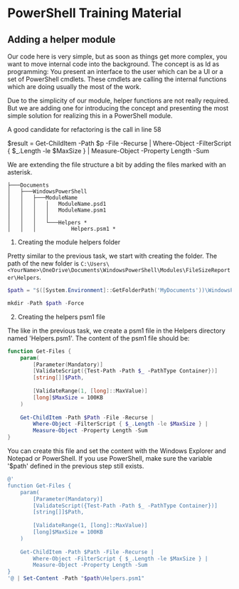 # PowerShell Training Material

## Adding a helper module

Our code here is very simple, but as soon as things get more complex, you want to move internal code into the background. The concept is as ld as programming: You present an interface to the user which can be a UI or a set of PowerShell cmdlets. These cmdlets are calling the internal functions which are doing usually the most of the work.

Due to the simplicity of our module, helper functions are not really required. But we are adding one for introducing the concept and presenting the most simple solution for realizing this in a PowerShell module.

A good candidate for refactoring is the call in line 58

$result = Get-ChildItem -Path $p -File -Recurse | 
                Where-Object -FilterScript { $_.Length -le $MaxSize } | 
                Measure-Object -Property Length -Sum

We are extending the file structure a bit by adding the files marked with an asterisk.

```
├───Documents
│   ├───WindowsPowerShell
│   │   ├───ModuleName
│   │   │   │   ModuleName.psd1
│   │   │   │   ModuleName.psm1
│   │   │   │   
│   │   │   └───Helpers *
│   │   │           Helpers.psm1 *
```

1. Creating the module helpers folder

Pretty similar to the previous task, we start with creating the folder. The path of the new folder is ```C:\Users\<YourName>\OneDrive\Documents\WindowsPowerShell\Modules\FileSizeReporter\Helpers```.

```powershell
$path = "$([System.Environment]::GetFolderPath('MyDocuments'))\WindowsPowerShell\Modules\FileSizeReporter"

mkdir -Path $path -Force
```

2. Creating the helpers psm1 file

The like in the previous task, we create a psm1 file in the Helpers directory named 'Helpers.psm1'. The content of the psm1 file should be:

```powershell
function Get-Files {
    param(
        [Parameter(Mandatory)]
        [ValidateScript({Test-Path -Path $_ -PathType Container})]
        [string[]]$Path,
                
        [ValidateRange(1, [long]::MaxValue)]
        [long]$MaxSize = 100KB
    )
    
    Get-ChildItem -Path $Path -File -Recurse | 
        Where-Object -FilterScript { $_.Length -le $MaxSize } | 
        Measure-Object -Property Length -Sum
}
```

You can create this file and set the content with the Windows Explorer and Notepad or PowerShell. If you use PowerShell, make sure the variable '$path' defined in the previous step still exists.

```powershell
@'
function Get-Files {
    param(
        [Parameter(Mandatory)]
        [ValidateScript({Test-Path -Path $_ -PathType Container})]
        [string[]]$Path,
                
        [ValidateRange(1, [long]::MaxValue)]
        [long]$MaxSize = 100KB
    )
    
    Get-ChildItem -Path $Path -File -Recurse | 
        Where-Object -FilterScript { $_.Length -le $MaxSize } | 
        Measure-Object -Property Length -Sum
}
'@ | Set-Content -Path "$path\Helpers.psm1"
```

